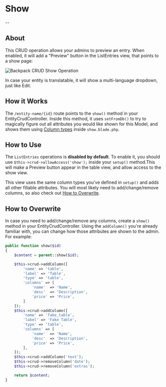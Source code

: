 # Show

--

<a href="about"></a>
## About

This CRUD operation allows your admins to preview an entry. When enabled, it will add a "Preview" button in the ListEntries view, that points to a show page:

![Backpack CRUD Show Operation](https://backpackforlaravel.com/uploads/docs/operations/show.png)

In case your entity is translatable, it will show a multi-language dropdown, just like Edit.

<a href="how-it-works"></a>
## How it Works

The ```/entity-name/{id}``` route points to the ```show()``` method in your EntityCrudController. Inside this method, it uses ```setFromDb()``` to try to magically figure out all attributes you would like shown for this Model, and shows them using [Column types](/docs/{{version}}/crud-columns) inside ```show.blade.php```.

<a href="enabling"></a>
## How to Use

The ```ListEntries``` operations is **disabled by default**. To enable it, you should use ```$this->crud->allowAccess('show');``` inside your ```setup()``` method.This will make a Preview button appear in the table view, and allow access to the show view. 

This view uses the same column types you've defined in ```setup()``` and adds all other fillable attributes. You will most likely need to add/change/remove columns, so also check out [How to Overwrite](#how-to-overwrite).

<a href="how-to-overwrite"></a>
## How to Overwrite

In case you need to add/change/remove any columns, create a ```show()``` method in your EntityCrudController. Using the ```addColumn()``` you're already familiar with, you can change how those attributes are shown to the admin. For example:

```php
public function show($id)
{
    $content = parent::show($id);

    $this->crud->addColumn([
        'name' => 'table',
        'label' => 'Table',
        'type' => 'table',
        'columns' => [
            'name'  => 'Name',
            'desc'  => 'Description',
            'price' => 'Price',
        ]
    ]);
    $this->crud->addColumn([
        'name' => 'fake_table',
        'label' => 'Fake Table',
        'type' => 'table',
        'columns' => [
            'name'  => 'Name',
            'desc'  => 'Description',
            'price' => 'Price',
        ],
    ]);
    $this->crud->addColumn('text');
    $this->crud->removeColumn('date');
    $this->crud->removeColumn('extras');

    return $content;
}
```
